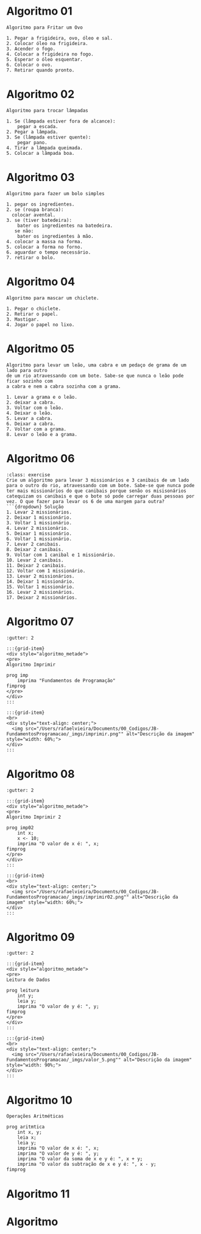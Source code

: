 # Algoritmo 01

<!-- Start Algoritmo 01 -->
```
Algoritmo para Fritar um Ovo

1. Pegar a frigideira, ovo, óleo e sal.
2. Colocar óleo na frigideira.
3. Acender o fogo.
4. Colocar a frigideira no fogo.
5. Esperar o óleo esquentar.
6. Colocar o ovo.
7. Retirar quando pronto.
```
<!-- End Algoritmo 01 -->


# Algoritmo 02

<!-- Start Algoritmo 02 -->
```
Algoritmo para trocar lâmpadas

1. Se (lâmpada estiver fora de alcance):   
    pegar a escada.
2. Pegar a lâmpada.
3. Se (lâmpada estiver quente):  
    pegar pano.
4. Tirar a lâmpada queimada.
5. Colocar a lâmpada boa.
```
<!-- End Algoritmo 02 -->


# Algoritmo 03

<!-- Start Algoritmo 03 -->
```
Algoritmo para fazer um bolo simples

1. pegar os ingredientes.
2. se (roupa branca):
  colocar avental.
3. se (tiver batedeira):
    bater os ingredientes na batedeira.
   se não:
    bater os ingredientes à mão.
4. colocar a massa na forma.
5. colocar a forma no forno.
6. aguardar o tempo necessário.
7. retirar o bolo.
```
<!-- End Algoritmo 03 -->


# Algoritmo 04

<!-- Start Algoritmo 04 -->
```
Algoritmo para mascar um chiclete.

1. Pegar o chiclete.
2. Retirar o papel.
3. Mastigar.
4. Jogar o papel no lixo.
```
<!-- End Algoritmo 04 -->


# Algoritmo 05

<!-- Start Algoritmo 05 -->
```
Algoritmo para levar um leão, uma cabra e um pedaço de grama de um lado para outro 
de um rio atravessando com um bote. Sabe-se que nunca o leão pode ficar sozinho com 
a cabra e nem a cabra sozinha com a grama.

1. Levar a grama e o leão.  
2. deixar a cabra.
3. Voltar com o leão.  
4. Deixar o leão.  
5. Levar a cabra.  
6. Deixar a cabra.  
7. Voltar com a grama.  
8. Levar o leão e a grama.  
```
<!-- End Algoritmo 05 -->


# Algoritmo 06

<!-- Start Algoritmo 06 -->
```{admonition} Desafio!
:class: exercise
Crie um algoritmo para levar 3 missionários e 3 canibais de um lado para o outro do rio, atravessando com um bote. Sabe-se que nunca pode ter mais missionários do que canibais porque senão os misisonários catequizam os canibais e que o bote só pode carregar duas pessoas por vez. O que fazer para levar os 6 de uma margem para outra?
```{dropdown} Solução
1. Levar 2 missionários.  
2. Deixar 1 missionário.  
3. Voltar 1 missionário.  
4. Levar 2 missionário.  
5. Deixar 1 missionário.  
6. Voltar 1 missionário.  
7. Levar 2 canibais.  
8. Deixar 2 canibais.  
9. Voltar com 1 canibal e 1 missionário.  
10. Levar 2 canibais.  
11. Deixar 2 canibais.  
12. Voltar com 1 missionário.  
13. Levar 2 missionários.  
14. Deixar 1 missionário.  
15. Voltar 1 missionário.  
16. Levar 2 missionários.  
17. Deixar 2 missionários.  
```
<!-- End Algoritmo 06 -->


# Algoritmo 07

<!-- Start Algoritmo 07 -->

```{grid}
:gutter: 2

:::{grid-item}
<div style="algoritmo_metade">
<pre>
Algoritmo Imprimir

prog imp
    imprima "Fundamentos de Programação"
fimprog
</pre>
</div>
:::

:::{grid-item}
<br>
<div style="text-align: center;">
  <img src="/Users/rafaelvieira/Documents/00_Codigos/JB-FundamentosProgramacao/_imgs/imprimir.png"" alt="Descrição da imagem" style="width: 60%;">
</div>
:::
```

<!-- End Algoritmo 07 -->


# Algoritmo 08

<!-- Start Algoritmo 08 -->
```{grid}
:gutter: 2

:::{grid-item}
<div style="algoritmo_metade">
<pre>
Algoritmo Imprimir 2

prog imp02
    int x;
    x <- 10;
    imprima "O valor de x é: ", x;
fimprog
</pre>
</div>
:::

:::{grid-item}
<br>
<div style="text-align: center;">
  <img src="/Users/rafaelvieira/Documents/00_Codigos/JB-FundamentosProgramacao/_imgs/imprimir02.png"" alt="Descrição da imagem" style="width: 60%;">
</div>
:::
```
<!-- End Algoritmo 08 -->


# Algoritmo 09

<!-- Start Algoritmo 09 -->
```{grid}
:gutter: 2

:::{grid-item}
<div style="algoritmo_metade">
<pre>
Leitura de Dados

prog leitura
    int y;
    leia y;
    imprima "O valor de y é: ", y;
fimprog
</pre>
</div>
:::

:::{grid-item}
<br>
<div style="text-align: center;">
  <img src="/Users/rafaelvieira/Documents/00_Codigos/JB-FundamentosProgramacao/_imgs/valor_5.png"" alt="Descrição da imagem" style="width: 90%;">
</div>
:::
```
<!-- End Algoritmo 09 -->

# Algoritmo 10

<!-- Start Algoritmo 10 -->
```
Operações Aritméticas

prog aritmtica
    int x, y;
    leia x;
    leia y;
    imprima "O valor de x é: ", x;
    imprima "O valor de y é: ", y;
    imprima "O valor da soma de x e y é: ", x + y;    
    imprima "O valor da subtração de x e y é: ", x - y;
fimprog
```
<!-- End Algoritmo 10 -->

# Algoritmo 11
<!-- Start Algoritmo 11 -->
<!-- End Algoritmo 11 -->

# Algoritmo
<!-- Start Algoritmo -->
<!-- End Algoritmo -->
















